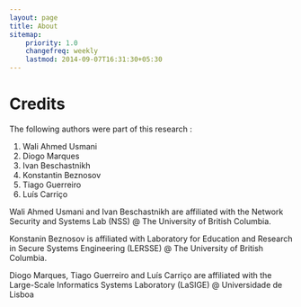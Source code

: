 ```yaml
---
layout: page
title: About
sitemap:
    priority: 1.0
    changefreq: weekly
    lastmod: 2014-09-07T16:31:30+05:30
---
```

# Credits

The following authors were part of this research :

1. Wali Ahmed Usmani
2. Diogo Marques
3. Ivan Beschastnikh
4. Konstantin Beznosov
5. Tiago Guerreiro
6. Luís Carriço

Wali Ahmed Usmani and Ivan Beschastnikh are affiliated with the Network Security and Systems Lab (NSS) @ The University of British Columbia.

Konstanin Beznosov is affiliated with Laboratory for Education and Research in Secure Systems Engineering (LERSSE) @ The University of British Columbia.

Diogo Marques, Tiago Guerreiro and Luís Carriço are affiliated with the Large-Scale Informatics Systems Laboratory (LaSIGE) @ Universidade de Lisboa


<!--
1. Wali Ahmed Usmani, Network Security and Systems Lab, The University of British Columbia
2. Diogo Marques, Large-Scale Informatics Systems Laboratory, Faculdade de Ciências, Universidade de Lisboa
3. Ivan Beschastnikh, Network Security and Systems Lab, The University of British Columbia
4. Konstantin Beznosov, Laboratory for Education and Research in Secure Systems Engineering, The University of British Columbia
5. Tiago Guerreiro, Large-Scale Informatics Systems Laboratory, Faculdade de Ciências, Universidade de Lisboa
6. Luís Carriço, Large-Scale Informatics Systems Laboratory, Faculdade de Ciências, Universidade de Lisboa
-->
